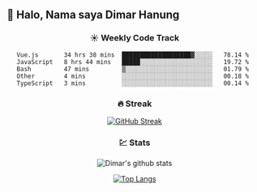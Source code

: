 ## 👋 Halo, Nama saya **Dimar Hanung**

<center>

### :sunny: Weekly Code Track
<!--START_SECTION:waka-->
```text
Vue.js       34 hrs 38 mins  ███████████████████▓░░░░░   78.14 % 
JavaScript   8 hrs 44 mins   █████░░░░░░░░░░░░░░░░░░░░   19.72 % 
Bash         47 mins         ▒░░░░░░░░░░░░░░░░░░░░░░░░   01.79 % 
Other        4 mins          ░░░░░░░░░░░░░░░░░░░░░░░░░   00.18 % 
TypeScript   3 mins          ░░░░░░░░░░░░░░░░░░░░░░░░░   00.14 % 
```
<!--END_SECTION:waka-->

### :fire: Streak

[![GitHub Streak](http://github-readme-streak-stats.herokuapp.com?user=dimar-hanung)](https://git.io/streak-stats)

### :chart: Stats

![Dimar's github stats](https://github-readme-stats.vercel.app/api?username=dimar-hanung&show_icons=true&theme=vue)

[![Top Langs](https://github-readme-stats.vercel.app/api/top-langs/?username=dimar-hanung)](#)

</center>
